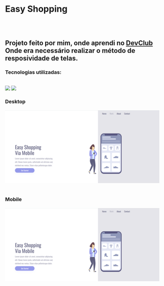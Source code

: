 <h1>Easy Shopping</h1>
<br>
<br>
<h2>Projeto feito por mim, onde aprendi no <a href="https://rodolfomori.com.br/devclub">DevClub</a> Onde era necessário realizar o método de resposividade de telas.</h2>

<h3>Tecnologias utilizadas:</h3>
<br>
<img src="https://img.shields.io/badge/HTML-239120?style=for-the-badge&logo=html5&logoColor=white"/>
<img src="https://img.shields.io/badge/CSS-239120?&style=for-the-badge&logo=css3&logoColor=white"/>
<br>
<h3>Desktop</h3>
<img src="https://github.com/FernandoLacerda90/easy-shopping-responsivel/blob/master/assets/desktop.png?raw=true"/>
<br>
<br>
<h3>Mobile</h3>
<img src="https://github.com/FernandoLacerda90/easy-shopping-responsivel/blob/master/assets/desktop.png?raw=true"/>
